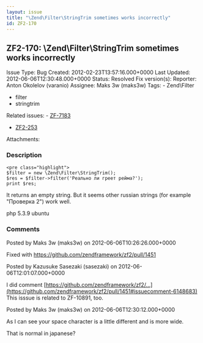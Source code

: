 ```yaml
---
layout: issue
title: "\Zend\Filter\StringTrim sometimes works incorrectly"
id: ZF2-170
---
```


ZF2-170: \\Zend\\Filter\\StringTrim sometimes works incorrectly
---------------------------------------------------------------

 Issue Type: Bug Created: 2012-02-23T13:57:16.000+0000 Last Updated: 2012-06-06T12:30:48.000+0000 Status: Resolved Fix version(s): 
 Reporter:  Anton Okolelov (varanio)  Assignee:  Maks 3w (maks3w)  Tags: - Zend\\Filter
- filter
- stringtrim
 
 Related issues: - [ZF-7183](/issues/browse/ZF-7183)
- [ZF2-253](/issues/browse/ZF2-253)
 
 Attachments: 
### Description

 
    <pre class="highlight">
    $filter = new \Zend\Filter\StringTrim();
    $res = $filter->filter('Реально ли греет рейма?');
    print $res;


It returns an empty string. But it seems other russian strings (for example "Проверка 2") work well.

php 5.3.9 ubuntu

 

 

### Comments

Posted by Maks 3w (maks3w) on 2012-06-06T10:26:26.000+0000

Fixed with <https://github.com/zendframework/zf2/pull/1451>

 

 

Posted by Kazusuke Sasezaki (sasezaki) on 2012-06-06T12:01:07.000+0000

I did comment [https://github.com/zendframework/zf2/…](https://github.com/zendframework/zf2/pull/1451#issuecomment-6148683) This isssue is related to ZF-10891, too.

 

 

Posted by Maks 3w (maks3w) on 2012-06-06T12:30:12.000+0000

As I can see your space character is a little different and is more wide.

That is normal in japanese?

 

 
